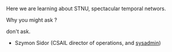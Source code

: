 Here we are learning about STNU, spectacular temporal networs.

Why you might ask ?

don't ask.

- Szymon Sidor (CSAIL director of operations, and [sysadmin](https://xkcd.com/705/))
